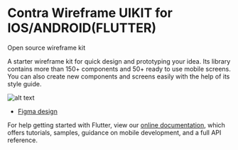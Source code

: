 # Contra Wireframe UIKIT for IOS/ANDROID(FLUTTER)

Open source wireframe kit

A starter wireframe kit for quick design and prototyping your idea. Its library contains more than 150+ components and 50+ ready to use mobile screens. You can also create new components and screens easily with the help of its style guide.

![alt text](https://contrauikit.com/screens.png)



- [Figma design](https://www.figma.com/file/e0AJyBrKMTS4LcxLtnIL0p/contra-wireframe-kit-(Community)?node-id=184%3A1007)

For help getting started with Flutter, view our
[online documentation](https://flutter.dev/docs), which offers tutorials,
samples, guidance on mobile development, and a full API reference.
